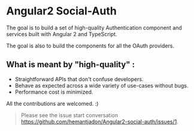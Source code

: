 # Angular2 Social-Auth

The goal is to build a set of high-quality Authentication component and services built with Angular 2 and TypeScript.

The goal is also to build the components for all the OAuth providers.

## What is meant by "high-quality" : 
  * Straightforward APIs that don't confuse developers.
  * Behave as expected across a wide variety of use-cases without bugs.
  * Performance cost is minimized.

All the contributions are welcomed. :)

> Please see the issue start conversation https://github.com/hemantjadon/Angular2-social-auth/issues/1.
